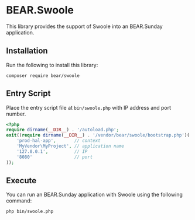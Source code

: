 # BEAR.Swoole

This library provides the support of Swoole into an BEAR.Sunday application.

## Installation

Run the following to install this library:

    composer require bear/swoole


## Entry Script

Place the entry script file at `bin/swoole.php` with IP address and port number.

```php
<?php
require dirname(__DIR__) . '/autoload.php';
exit((require dirname(__DIR__) . '/vendor/bear/swoole/bootstrap.php')(
    'prod-hal-app',       // context
    'MyVendor\MyProject', // application name
    '127.0.0.1',          // IP
    '8080'                // port
));
```


## Execute

You can run an BEAR.Sunday application with Swoole using the following command:


    php bin/swoole.php
